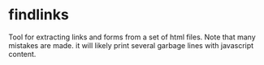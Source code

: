 findlinks
=========

Tool for extracting links and forms from a set of html files.
Note that many mistakes are made. it will likely print several garbage lines with javascript content.
